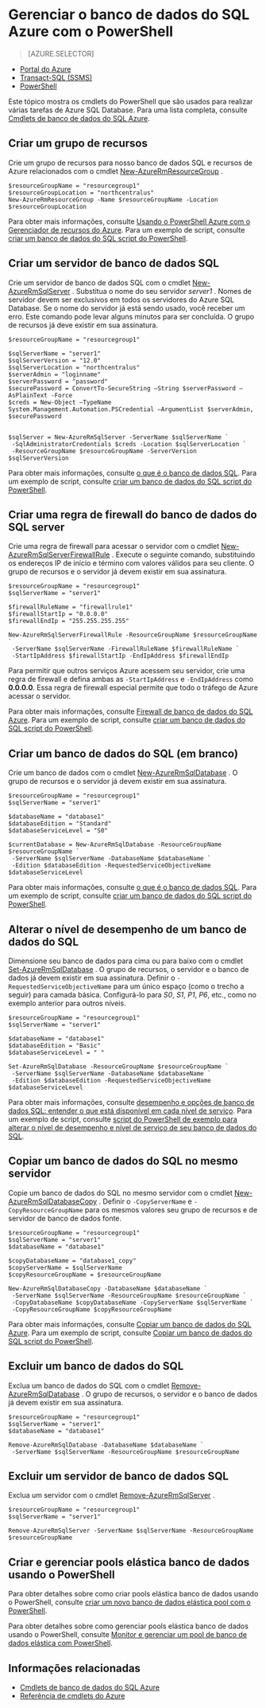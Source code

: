 <properties
    pageTitle="Gerenciar o banco de dados do SQL Azure com o PowerShell | Microsoft Azure"
    description="Gerenciamento de banco de dados do SQL Azure com o PowerShell."
    services="sql-database"
    documentationCenter=""
    authors="stevestein"
    manager="jhubbard"
    editor="monicar"/>

<tags
    ms.service="sql-database"
    ms.workload="data-management"
    ms.tgt_pltfrm="na"
    ms.devlang="na"
    ms.topic="article"
    ms.date="09/13/2016"
    ms.author="sstein"/>

# <a name="manage-azure-sql-database-with-powershell"></a>Gerenciar o banco de dados do SQL Azure com o PowerShell


> [AZURE.SELECTOR]
- [Portal do Azure](sql-database-manage-portal.md)
- [Transact-SQL (SSMS)](sql-database-manage-azure-ssms.md)
- [PowerShell](sql-database-manage-powershell.md)

Este tópico mostra os cmdlets do PowerShell que são usados para realizar várias tarefas de Azure SQL Database. Para uma lista completa, consulte [Cmdlets de banco de dados do SQL Azure](https://msdn.microsoft.com/library/mt574084.aspx).


## <a name="create-a-resource-group"></a>Criar um grupo de recursos

Crie um grupo de recursos para nosso banco de dados SQL e recursos de Azure relacionados com o cmdlet [New-AzureRmResourceGroup](https://msdn.microsoft.com/library/azure/mt759837.aspx) .

```
$resourceGroupName = "resourcegroup1"
$resourceGroupLocation = "northcentralus"
New-AzureRmResourceGroup -Name $resourceGroupName -Location $resourceGroupLocation
```

Para obter mais informações, consulte [Usando o PowerShell Azure com o Gerenciador de recursos do Azure](../powershell-azure-resource-manager.md).
Para um exemplo de script, consulte [criar um banco de dados do SQL script do PowerShell](sql-database-get-started-powershell.md#create-a-sql-database-powershell-script).

## <a name="create-a-sql-database-server"></a>Criar um servidor de banco de dados SQL

Crie um servidor de banco de dados SQL com o cmdlet [New-AzureRmSqlServer](https://msdn.microsoft.com/library/azure/mt603715.aspx) . Substitua o nome do seu servidor *server1* . Nomes de servidor devem ser exclusivos em todos os servidores do Azure SQL Database. Se o nome do servidor já está sendo usado, você receber um erro. Este comando pode levar alguns minutos para ser concluída. O grupo de recursos já deve existir em sua assinatura.

```
$resourceGroupName = "resourcegroup1"

$sqlServerName = "server1"
$sqlServerVersion = "12.0"
$sqlServerLocation = "northcentralus"
$serverAdmin = "loginname"
$serverPassword = "password" 
$securePassword = ConvertTo-SecureString –String $serverPassword –AsPlainText -Force
$creds = New-Object –TypeName System.Management.Automation.PSCredential –ArgumentList $serverAdmin, $securePassword
    

$sqlServer = New-AzureRmSqlServer -ServerName $sqlServerName `
 -SqlAdministratorCredentials $creds -Location $sqlServerLocation `
 -ResourceGroupName $resourceGroupName -ServerVersion $sqlServerVersion
```

Para obter mais informações, consulte [o que é o banco de dados SQL](sql-database-technical-overview.md). Para um exemplo de script, consulte [criar um banco de dados do SQL script do PowerShell](sql-database-get-started-powershell.md#create-a-sql-database-powershell-script).


## <a name="create-a-sql-database-server-firewall-rule"></a>Criar uma regra de firewall do banco de dados do SQL server

Crie uma regra de firewall para acessar o servidor com o cmdlet [New-AzureRmSqlServerFirewallRule](https://msdn.microsoft.com/library/azure/mt603860.aspx) . Execute o seguinte comando, substituindo os endereços IP de início e término com valores válidos para seu cliente. O grupo de recursos e o servidor já devem existir em sua assinatura.

```
$resourceGroupName = "resourcegroup1"
$sqlServerName = "server1"

$firewallRuleName = "firewallrule1"
$firewallStartIp = "0.0.0.0"
$firewallEndIp = "255.255.255.255"

New-AzureRmSqlServerFirewallRule -ResourceGroupName $resourceGroupName `
 -ServerName $sqlServerName -FirewallRuleName $firewallRuleName `
 -StartIpAddress $firewallStartIp -EndIpAddress $firewallEndIp
```

Para permitir que outros serviços Azure acessem seu servidor, crie uma regra de firewall e defina ambas as `-StartIpAddress` e `-EndIpAddress` como **0.0.0.0**. Essa regra de firewall especial permite que todo o tráfego de Azure acessar o servidor.

Para obter mais informações, consulte [Firewall de banco de dados do SQL Azure](https://msdn.microsoft.com/library/azure/ee621782.aspx). Para um exemplo de script, consulte [criar um banco de dados do SQL script do PowerShell](sql-database-get-started-powershell.md#create-a-sql-database-powershell-script).


## <a name="create-a-sql-database-blank"></a>Criar um banco de dados do SQL (em branco)

Crie um banco de dados com o cmdlet [New-AzureRmSqlDatabase](https://msdn.microsoft.com/library/azure/mt619339.aspx) . O grupo de recursos e o servidor já devem existir em sua assinatura. 

```
$resourceGroupName = "resourcegroup1"
$sqlServerName = "server1"

$databaseName = "database1"
$databaseEdition = "Standard"
$databaseServiceLevel = "S0"

$currentDatabase = New-AzureRmSqlDatabase -ResourceGroupName $resourceGroupName `
 -ServerName $sqlServerName -DatabaseName $databaseName `
 -Edition $databaseEdition -RequestedServiceObjectiveName $databaseServiceLevel
```

Para obter mais informações, consulte [o que é o banco de dados SQL](sql-database-technical-overview.md). Para um exemplo de script, consulte [criar um banco de dados do SQL script do PowerShell](sql-database-get-started-powershell.md#create-a-sql-database-powershell-script).


## <a name="change-the-performance-level-of-a-sql-database"></a>Alterar o nível de desempenho de um banco de dados do SQL

Dimensione seu banco de dados para cima ou para baixo com o cmdlet [Set-AzureRmSqlDatabase](https://msdn.microsoft.com/library/azure/mt619433.aspx) . O grupo de recursos, o servidor e o banco de dados já devem existir em sua assinatura. Definir o `-RequestedServiceObjectiveName` para um único espaço (como o trecho a seguir) para camada básica. Configurá-lo para *S0*, *S1*, *P1*, *P6*, etc., como no exemplo anterior para outros níveis.

```
$resourceGroupName = "resourcegroup1"
$sqlServerName = "server1"

$databaseName = "database1"
$databaseEdition = "Basic"
$databaseServiceLevel = " "

Set-AzureRmSqlDatabase -ResourceGroupName $resourceGroupName `
 -ServerName $sqlServerName -DatabaseName $databaseName `
 -Edition $databaseEdition -RequestedServiceObjectiveName $databaseServiceLevel
```

Para obter mais informações, consulte [desempenho e opções de banco de dados SQL: entender o que está disponível em cada nível de serviço](sql-database-service-tiers.md). Para um exemplo de script, consulte [script do PowerShell de exemplo para alterar o nível de desempenho e nível de serviço de seu banco de dados do SQL](sql-database-scale-up-powershell.md#sample-powershell-script-to-change-the-service-tier-and-performance-level-of-your-sql-database).

## <a name="copy-a-sql-database-to-the-same-server"></a>Copiar um banco de dados do SQL no mesmo servidor

Copie um banco de dados do SQL no mesmo servidor com o cmdlet [New-AzureRmSqlDatabaseCopy](https://msdn.microsoft.com/library/azure/mt603644.aspx) . Definir o `-CopyServerName` e `-CopyResourceGroupName` para os mesmos valores seu grupo de recursos e de servidor de banco de dados fonte.

```
$resourceGroupName = "resourcegroup1"
$sqlServerName = "server1"
$databaseName = "database1"

$copyDatabaseName = "database1_copy"
$copyServerName = $sqlServerName
$copyResourceGroupName = $resourceGroupName

New-AzureRmSqlDatabaseCopy -DatabaseName $databaseName `
 -ServerName $sqlServerName -ResourceGroupName $resourceGroupName `
 -CopyDatabaseName $copyDatabaseName -CopyServerName $sqlServerName `
 -CopyResourceGroupName $copyResourceGroupName
```

Para obter mais informações, consulte [Copiar um banco de dados do SQL Azure](sql-database-copy.md). Para um exemplo de script, consulte [Copiar um banco de dados do SQL script do PowerShell](sql-database-copy-powershell.md#example-powershell-script).


## <a name="delete-a-sql-database"></a>Excluir um banco de dados do SQL

Exclua um banco de dados do SQL com o cmdlet [Remove-AzureRmSqlDatabase](https://msdn.microsoft.com/library/azure/mt619368.aspx) . O grupo de recursos, o servidor e o banco de dados já devem existir em sua assinatura.

```
$resourceGroupName = "resourcegroup1"
$sqlServerName = "server1"
$databaseName = "database1"

Remove-AzureRmSqlDatabase -DatabaseName $databaseName `
 -ServerName $sqlServerName -ResourceGroupName $resourceGroupName
```

## <a name="delete-a-sql-database-server"></a>Excluir um servidor de banco de dados SQL

Exclua um servidor com o cmdlet [Remove-AzureRmSqlServer](https://msdn.microsoft.com/library/azure/mt603488.aspx) .

```
$resourceGroupName = "resourcegroup1"
$sqlServerName = "server1"

Remove-AzureRmSqlServer -ServerName $sqlServerName -ResourceGroupName $resourceGroupName
```

## <a name="create-and-manage-elastic-database-pools-using-powershell"></a>Criar e gerenciar pools elástica banco de dados usando o PowerShell

Para obter detalhes sobre como criar pools elástica banco de dados usando o PowerShell, consulte [criar um novo banco de dados elástica pool com o PowerShell](sql-database-elastic-pool-create-powershell.md).

Para obter detalhes sobre como gerenciar pools elástica banco de dados usando o PowerShell, consulte [Monitor e gerenciar um pool de banco de dados elástica com PowerShell](sql-database-elastic-pool-manage-powershell.md).



## <a name="related-information"></a>Informações relacionadas

- [Cmdlets de banco de dados do SQL Azure](https://msdn.microsoft.com/library/azure/mt574084.aspx)
- [Referência de cmdlets do Azure](https://msdn.microsoft.com/library/azure/dn708514.aspx)
